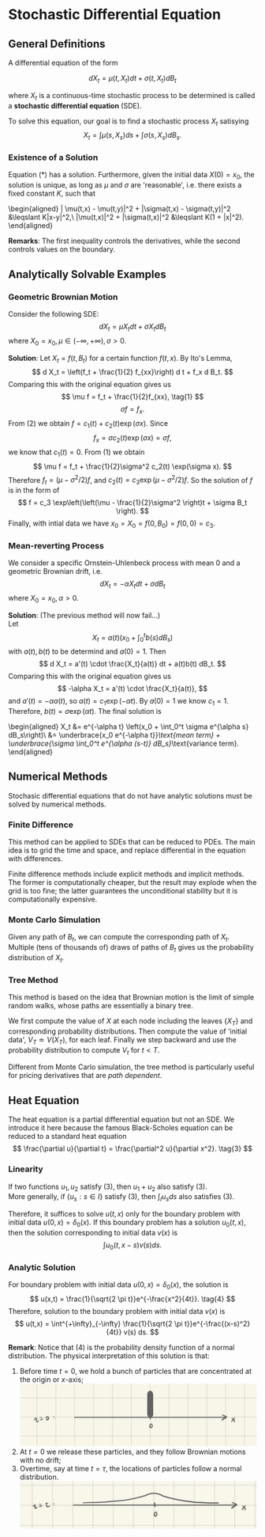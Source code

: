 # Stochastic Differential Equation

## General Definitions

A differential equation of the form

$$
d X_t = \mu(t,X_t) d t + \sigma(t,X_t) d B_t \tag{*}
$$

where $X_t$ is a continuous-time stochastic process to be determined is called a **stochastic differential equation** (SDE).

To solve this equation, our goal is to find a stochastic process $X_t$ satisying
$$
X_t = \int \mu(s,X_s)ds + \int \sigma(s,X_s)dB_s.
$$

### Existence of a Solution

Equation $(*)$ has a solution. Furthermore, given the initial data $X(0) = x_0$, the solution is unique, as long as $\mu$ and $\sigma$ are 'reasonable', i.e. there exists a fixed constant $K$, such that

\begin{aligned}
| \mu(t,x) - \mu(t,y)|^2 + |\sigma(t,x) - \sigma(t,y)|^2 &\leqslant K|x-y|^2,\\
|\mu(t,x)|^2 + |\sigma(t,x)|^2 &\leqslant K(1 + |x|^2).
\end{aligned}

**Remarks**: The first inequality controls the derivatives, while the second controls values on the boundary.

## Analytically Solvable Examples

### Geometric Brownian Motion

Consider the following SDE:
$$
d X_t = \mu X_t dt + \sigma X_t dB_t
$$
where $X_0 = x_0, \mu \in (-\infty,+\infty), \sigma >0$.

**Solution**: Let $X_t = f(t,B_t)$ for a certain function $f(t,x)$. By Ito's Lemma,
$$
d X_t = \left(f_t + \frac{1}{2} f_{xx}\right) d t + f_x d B_t.
$$
Comparing this with the original equation gives us
$$
\mu f = f_t + \frac{1}{2}f_{xx}, \tag{1}
$$
$$
\sigma f = f_x. \tag{2}
$$
From $(2)$ we obtain $f = c_1(t) + c_2(t) \exp(\sigma x)$. Since
$$
f_x = \sigma c_2(t)\exp(\sigma x) = \sigma f,
$$
we know that $c_1(t) = 0$.
From $(1)$ we obtain
$$
\mu f = f_t + \frac{1}{2}\sigma^2 c_2(t) \exp(\sigma x).
$$
Therefore $f_t = (\mu - \sigma^2/2) f$, and $c_2(t) = c_3 \exp(\mu - \sigma^2/2)f$. So the solution of $f$ is in the form of
$$
f = c_3 \exp\left(\left(\mu - \frac{1}{2}\sigma^2 \right)t + \sigma B_t \right).
$$
Finally, with intial data we have $x_0 = X_0 = f(0,B_0) = f(0,0) = c_3$.

### Mean-reverting Process

We consider a specific Ornstein-Uhlenbeck process with mean $0$ and a geometric Brownian drift, i.e.
$$
d X_t = -\alpha X_t dt + \sigma dB_t
$$
where $X_0 = x_0, \alpha > 0$.

**Solution**: (The previous method will now fail...)  
Let
$$
X_t = a(t)\left(x_0 + \int_0^t b(s) dB_s\right)
$$
with $a(t),b(t)$ to be determind and $a(0) = 1$.
Then
$$
d X_t = a'(t) \cdot \frac{X_t}{a(t)} dt + a(t)b(t) dB_t.
$$
Comparing this with the original equation gives us
$$
-\alpha X_t = a'(t) \cdot \frac{X_t}{a(t)},
$$
and $a'(t) = -\alpha a(t)$, so $a(t) = c_1 \exp(-\alpha t)$. By $a(0) = 1$ we know $c_1 = 1$.  
Therefore, $b(t) = \sigma \exp(\alpha t)$. The final solution is

\begin{aligned}
X_t &= e^{-\alpha t} \left(x_0 + \int_0^t \sigma e^{\alpha s} dB_s\right)\\
&= \underbrace{x_0 e^{-\alpha t}}_\text{mean term} + \underbrace{\sigma \int_0^t e^{\alpha (s-t)} dB_s}_\text{variance term}.
\end{aligned}

## Numerical Methods

Stochasic differential equations that do not have analytic solutions must be solved by numerical methods.

### Finite Difference

This method can be applied to SDEs that can be reduced to PDEs. The main idea is to grid the time and space, and replace differential in the equation with differences.

Finite difference methods include explicit methods and implicit methods. The former is computationally cheaper, but the result may explode when the grid is too fine; the latter guarantees the unconditional stability but it is computationally expensive.

### Monte Carlo Simulation

Given any path of $B_t$, we can compute the corresponding path of $X_t$. Multiple (tens of thousands of) draws of paths of $B_t$ gives us the probability distribution of $X_t$.

### Tree Method

This method is based on the idea that Brownian motion is the limit of simple random walks, whose paths are essentially a binary tree.

We first compute the value of $X$ at each node including the leaves $\{X_T\}$ and corresponding probability distributions. Then compute the value of 'initial data', $V_T \doteq V(X_T)$, for each leaf. Finally we step backward and use the probability distribution to compute $V_t$ for $t < T$.

Different from Monte Carlo simulation, the tree method is particularly useful for pricing derivatives that are _path dependent_.

## Heat Equation

The heat equation is a partial differential equation but not an SDE. We introduce it here because the famous Black-Scholes equation can be reduced to a standard heat equation
$$
\frac{\partial u}{\partial t} = \frac{\partial^2 u}{\partial x^2}. \tag{3}
$$

### Linearity

If two functions $u_1, u_2$ satisfy $(3)$, then $u_1 + u_2$ also satisfy $(3)$.  
More generally, if $\{u_s : s\in I\}$ satisfy $(3)$, then $\int_I u_s ds$ also satisfies $(3)$.

Therefore, it suffices to solve $u(t,x)$ only for the boundary problem with initial data $u(0,x) = \delta_0(x)$. If this boundary problem has a solution $u_0(t,x)$, then the solution corresponding to initial data $v(x)$ is
$$
\int u_0(t,x-s) v(s) ds.
$$

### Analytic Solution

For boundary problem with initial data $u(0,x) = \delta_0(x)$, the solution is
$$
u(x,t) = \frac{1}{\sqrt{2 \pi t}}e^{-\frac{x^2}{4t}}. \tag{4}
$$
Therefore, solution to the boundary problem with initial data $v(x)$ is
$$
u(t,x) = \int^{+\infty}_{-\infty} \frac{1}{\sqrt{2 \pi t}}e^{-\frac{(x-s)^2}{4t}} v(s) ds.
$$

**Remark**: Notice that $(4)$ is the probability density function of a normal distribution. The physical interpretation of this solution is that:

1. Before time $t=0$, we hold a bunch of particles that are concentrated at the origin or $x$-axis;
![image](./image/inital-particles.jpeg)
2. At $t=0$ we release these particles, and they follow Brownian motions with no drift;
3. Overtime, say at time $t = \tau$, the locations of particles follow a normal distribution.
![image](./image/over-time-particles.jpeg)
<!-- update 'nav' option in mkdocs.yml -->